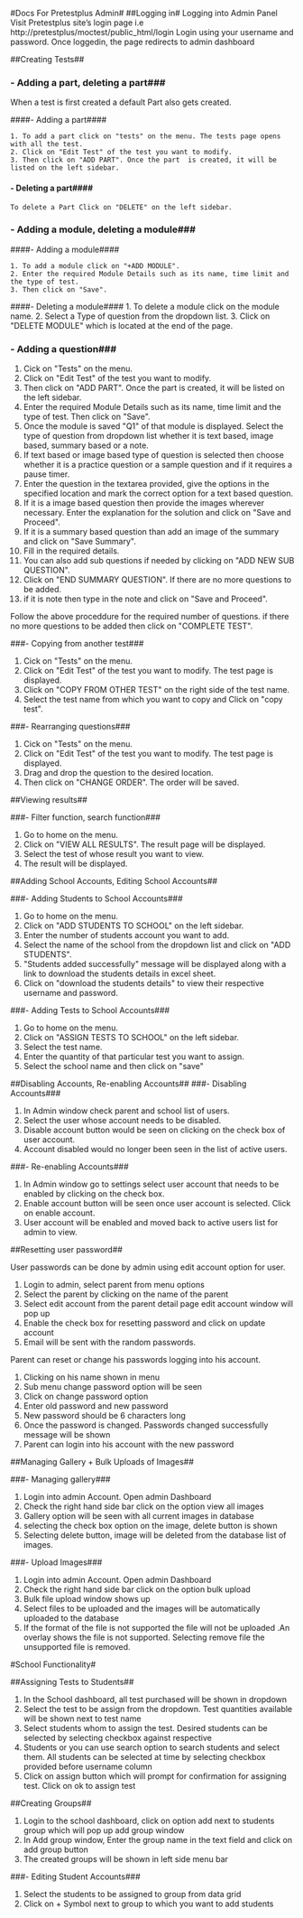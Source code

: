 #Docs For Pretestplus Admin#
##Logging in#
Logging into Admin Panel
Visit Pretestplus site’s login page i.e http://pretestplus/moctest/public_html/login
Login using your username and password.
Once loggedin, the page redirects to admin dashboard

##Creating Tests##
### - Adding a part, deleting a part###

When a test is first created a default Part also gets created. 

  ####- Adding a part####
  
    1. To add a part click on "tests" on the menu. The tests page opens with all the test.
    2. Click on "Edit Test" of the test you want to modify.
    3. Then click on "ADD PART". Once the part  is created, it will be listed on the left sidebar. 

 #### - Deleting a part####
  
    To delete a Part Click on "DELETE" on the left sidebar.

### - Adding a module, deleting a module###

  ####- Adding a module####
  
    1. To add a module click on "+ADD MODULE". 
    2. Enter the required Module Details such as its name, time limit and the type of test.
    3. Then click on "Save".

  ####- Deleting a module####
    1. To delete a module click on the module name.
    2. Select a Type of question from the dropdown list.
    3. Click on "DELETE MODULE" which is located at the end of the page.

### - Adding a question###

  1. Cick on "Tests" on the menu.
  2. Click on "Edit Test" of the test you want to modify.
  3. Then click on "ADD PART". Once the part  is created, it will be listed on the left sidebar. 
  4. Enter the required Module Details such as its name, time limit and the type of test. Then click on "Save". 
  5. Once the module is saved "Q1" of that module is displayed. Select the type of question from dropdown list whether it is text based, image based, summary based or a note. 
  6. If text based or image  based type of question is selected then choose whether it is a practice question or a sample question and if it requires a pause timer. 
  7. Enter the question in the textarea provided, give the options in the specified location and mark the correct option for a text based question. 
  8. If it is a image based question then provide the images wherever necessary. Enter the explanation for the solution and click on "Save and Proceed".
  9. If it is a summary based question than add an image of the summary and click on "Save Summary". 
  10. Fill in the required details. 
  11. You can also add sub questions if needed by clicking on "ADD NEW SUB QUESTION". 
  12. Click on "END SUMMARY QUESTION". If there are no more questions to be added.
  13. if it is note then type in the note and click on "Save and Proceed".

  Follow the above proceddure for the required number of questions. if there no more questions to be added then click on "COMPLETE TEST".

###- Copying from another test###

  1. Cick on "Tests" on the menu.
  2. Click on "Edit Test" of the test you want to modify. The test page is displayed.
  3. Click on "COPY FROM OTHER TEST" on the right side of the test name.
  4. Select the test name from which you want to copy and Click on "copy test".

###- Rearranging questions###

  1. Cick on "Tests" on the menu.
  2. Click on "Edit Test" of the test you want to modify. The test page is displayed.
  3. Drag and drop the question to the desired location.
  4. Then click on "CHANGE ORDER". The order will be saved.


##Viewing results##

###- Filter function, search function###

  1. Go to home on the menu.
  2. Click on "VIEW ALL RESULTS". The result page will be displayed.
  3. Select the test of whose result you want to view.
  4. The result will be displayed.

##Adding School Accounts, Editing School Accounts##

###- Adding Students to School Accounts###

  1. Go to home on the menu.
  2. Click on "ADD STUDENTS TO SCHOOL" on the left sidebar.
  3. Enter the number of students account you want to add.
  4. Select the name of the school from the dropdown list and click on "ADD STUDENTS".
  5. "Students added successfully" message will be displayed along with a link to download the students details in excel sheet.
  6. Click on "download the students details" to view their respective username and password.


###- Adding Tests to School Accounts###

  1. Go to home on the menu.
  2. Click on "ASSIGN TESTS TO SCHOOL" on the left sidebar.
  3. Select the test name.
  4. Enter the quantity of that particular test you want to assign.
  5. Select the school name and then click on "save"

##Disabling Accounts, Re-enabling Accounts##
###- Disabling Accounts### 

  1. In Admin window check parent and school list of users. 
  2. Select the user whose account needs to be disabled.
  3. Disable account button would be seen on clicking on the check box of user account.
  4. Account disabled would no longer been seen in the list of active users.
  
###- Re-enabling Accounts###

  1. In Admin window go to settings select user account that needs to be enabled by clicking on the check box.
  2. Enable account button will be seen once user account is selected. Click on enable account.
  3. User account will be enabled and moved back to active users list for admin to view.

##Resetting user password##

User passwords can be done by admin using edit account option for user. 

  1. Login to admin, select parent from menu options
  2. Select the parent by clicking on the name of the parent
  3. Select edit account from the parent detail page edit account window will pop up
  4. Enable the check box for resetting password and click on update account 
  5. Email will be sent with the random passwords.

Parent can reset or change his passwords logging into his account. 

  1.	Clicking on his name shown in menu 
  2.	Sub menu change password option will be seen 
  3.	Click on change password option 
  4.	Enter old password and new password 
  5.	New password should be 6 characters long 
  6.	Once the password is changed. Passwords changed successfully message will be shown 
  7.	Parent can login into his account with the new password 
 

##Managing Gallery + Bulk Uploads of Images##
  
###- Managing gallery###
  1. Login into admin Account. Open admin Dashboard 
  2. Check the right hand side bar click on the option view all images 
  3. Gallery option will be seen with all current images in database
  4. selecting the check box option on the image, delete button is shown 
  5. Selecting delete button, image will be deleted from the database list of images.

###- Upload Images###
  1. Login into admin Account. Open admin Dashboard
  2. Check the right hand side bar click on the option bulk upload 
  3. Bulk file upload window shows up 
  4. Select files to be uploaded and the images will be automatically uploaded to the database 
  5. If the format of the file is not supported the file will not be uploaded .An overlay shows the file is not supported. Selecting remove file the unsupported file is removed.

#School Functionality#

##Assigning Tests to Students##

  1. In the School dashboard, all test purchased will be shown in dropdown 
  2. Select the test to be assign from the dropdown. Test quantities available will be shown next to test name 
  3. Select students whom to assign the test. Desired students can be selected by selecting checkbox against respective
  4. Students or you can use search option to search students and select them. All students can be selected at time by selecting checkbox provided before username column
  5. Click on assign button which will prompt for confirmation for assigning test. Click on ok to assign test

##Creating Groups##

  1. Login to  the school dashboard, click on option add next to students group which will pop up add group window
  2. In Add group window, Enter the group name in the text field and click on add group  button
  3. The created groups will be shown in left side menu bar

###- Editing Student Accounts###
  
  1. Select the students to be assigned to group from data grid
  2. Click on + Symbol next to group to which you want to add students




  

  
  
  
